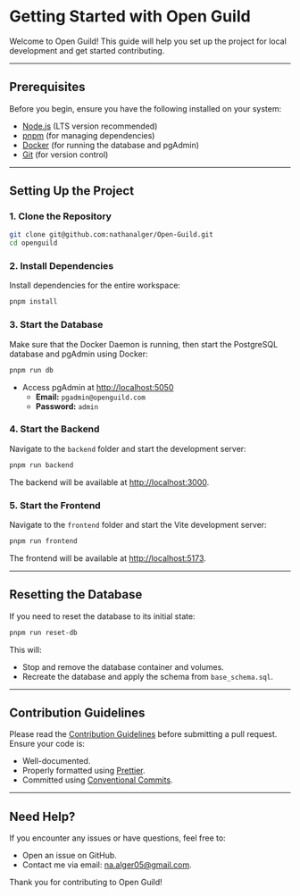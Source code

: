 # Getting Started with Open Guild

Welcome to Open Guild! This guide will help you set up the project for local development and get started contributing.

---

## Prerequisites

Before you begin, ensure you have the following installed on your system:

- [Node.js](https://nodejs.org/) (LTS version recommended)
- [pnpm](https://pnpm.io/) (for managing dependencies)
- [Docker](https://www.docker.com/) (for running the database and pgAdmin)
- [Git](https://git-scm.com/) (for version control)

---

## Setting Up the Project

### 1. Clone the Repository

```bash
git clone git@github.com:nathanalger/Open-Guild.git
cd openguild
```

### 2. Install Dependencies

Install dependencies for the entire workspace:

```bash
pnpm install
```

### 3. Start the Database

Make sure that the Docker Daemon is running, then start the PostgreSQL database and pgAdmin using Docker:

```bash
pnpm run db
```

- Access pgAdmin at [http://localhost:5050](http://localhost:5050)
  - **Email:** `pgadmin@openguild.com`
  - **Password:** `admin`

### 4. Start the Backend

Navigate to the `backend` folder and start the development server:

```bash
pnpm run backend
```

The backend will be available at [http://localhost:3000](http://localhost:3000).

### 5. Start the Frontend

Navigate to the `frontend` folder and start the Vite development server:

```bash
pnpm run frontend
```

The frontend will be available at [http://localhost:5173](http://localhost:5173).

---

## Resetting the Database

If you need to reset the database to its initial state:

```bash
pnpm run reset-db
```

This will:

- Stop and remove the database container and volumes.
- Recreate the database and apply the schema from `base_schema.sql`.

---

## Contribution Guidelines

Please read the [Contribution Guidelines](CONTRIBUTIONS.md) before submitting a pull request. Ensure your code is:

- Well-documented.
- Properly formatted using [Prettier](https://prettier.io/).
- Committed using [Conventional Commits](https://www.conventionalcommits.org/).

---

## Need Help?

If you encounter any issues or have questions, feel free to:

- Open an issue on GitHub.
- Contact me via email: [na.alger05@gmail.com](mailto:na.alger05@gmail.com).

Thank you for contributing to Open Guild!
